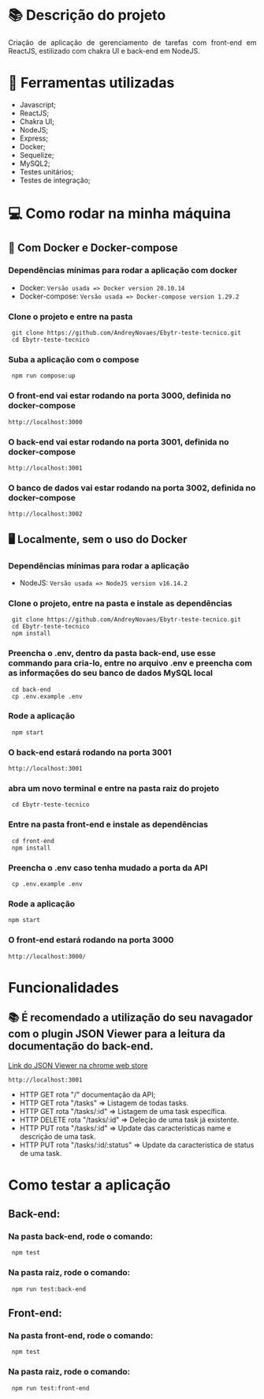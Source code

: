 # :books: Descrição do projeto

<p align="justify">
 Criação de aplicação de gerenciamento de tarefas com front-end em ReactJS, estilizado com chakra UI e back-end em NodeJS.
</p>

# :bookmark_tabs: Ferramentas utilizadas 

- Javascript;
- ReactJS;
- Chakra UI;
- NodeJS;
- Express;
- Docker;
- Sequelize;
- MySQL2;
- Testes unitários;
- Testes de integração;

# 💻 Como rodar na minha máquina

## 🐳 Com Docker e Docker-compose

### Dependências mínimas para rodar a aplicação com docker
  - Docker: `Versão usada => Docker version 20.10.14`
  - Docker-compose: `Versão usada => Docker-compose version 1.29.2`

### Clone o projeto e entre na pasta
```
 git clone https://github.com/AndreyNovaes/Ebytr-teste-tecnico.git
 cd Ebytr-teste-tecnico
```
### Suba a aplicação com o compose
```
 npm run compose:up
```
### O front-end vai estar rodando na porta 3000, definida no docker-compose
```
http://localhost:3000
```
### O back-end vai estar rodando na porta 3001, definida no docker-compose
```
http://localhost:3001
```
### O banco de dados vai estar rodando na porta 3002, definida no docker-compose
```
http://localhost:3002
```
## :desktop_computer: Localmente, sem o uso do Docker <br>

### Dependências mínimas para rodar a aplicação
  - NodeJS: `Versão usada => NodeJS version v16.14.2`

### Clone o projeto, entre na pasta e instale as dependências

```
 git clone https://github.com/AndreyNovaes/Ebytr-teste-tecnico.git
 cd Ebytr-teste-tecnico
 npm install
```

### Preencha o .env, dentro da pasta back-end, use esse commando para cria-lo, entre no arquivo .env e preencha com as informações do seu banco de dados MySQL local

```
 cd back-end
 cp .env.example .env
```

### Rode a aplicação

```
 npm start
```

### O back-end estará rodando na porta 3001
```
http://localhost:3001
```

### abra um novo terminal e entre na pasta raiz do projeto
  
``` 
 cd Ebytr-teste-tecnico
```

### Entre na pasta front-end e instale as dependências

```
 cd front-end
 npm install
```
### Preencha o .env caso tenha mudado a porta da API
```
 cp .env.example .env
```
### Rode a aplicação
```
npm start
```

### O front-end estará rodando na porta 3000
```
http://localhost:3000/
```

# Funcionalidades

## 📚 É recomendado a utilização do seu navagador com o plugin JSON Viewer para a leitura da documentação do back-end.
[Link do JSON Viewer na chrome web store](https://chrome.google.com/webstore/detail/json-viewer/gbmdgpbipfallnflgajpaliibnhdgobh?hl=pt-BR)
```
http://localhost:3001
```

- HTTP GET rota "/" documentação da API;
- HTTP GET rota "/tasks" => Listagem de todas tasks. <br>
- HTTP GET rota "/tasks/:id" => Listagem de uma task específica. <br>
- HTTP DELETE rota "/tasks/:id" => Deleção de uma task já existente. <br>
- HTTP PUT rota "/tasks/:id" => Update das características name e descrição de uma task. <br>
- HTTP PUT rota "/tasks/:id/:status" => Update da característica de status de uma task. <br>

# Como testar a aplicação

## Back-end:

### Na pasta back-end, rode o comando:
```
 npm test
```

### Na pasta raiz, rode o comando:
```
 npm run test:back-end
```

## Front-end:

### Na pasta front-end, rode o comando:
```
 npm test
```

### Na pasta raiz, rode o comando:
```
 npm run test:front-end
```
